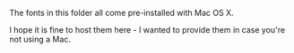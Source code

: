 The fonts in this folder all come pre-installed with Mac OS X.

I hope it is fine to host them here - I wanted to provide them in case you're not using a Mac.
